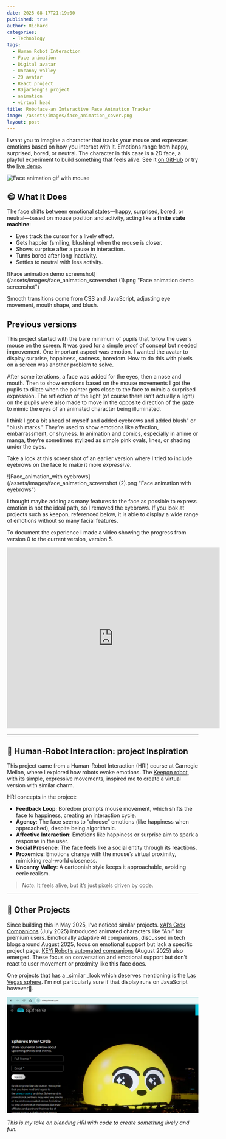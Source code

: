 ```yaml
---
date: 2025-08-17T21:19:00
published: true
author: Richard
categories:
  - Technology
tags:
  - Human Robot Interaction
  - Face animation
  - Digital avatar
  - Uncanny valley
  - 2D avatar
  - React project
  - RDjarbeng's project
  - animation
  - virtual head
title: Roboface-an Interactive Face Animation Tracker
image: /assets/images/face_animation_cover.png
layout: post
---
```

I want you to imagine a character that tracks your mouse and expresses emotions based on how you interact with it. Emotions range from happy, surprised, bored, or neutral. The character in this case is a 2D face, a playful experiment to build something that feels alive. See it [on GitHub](https://github.com/RDjarbeng/interactive_face_animation) or try the [live demo](https://roboface.netlify.app/).

![Face animation gif with mouse](/assets/images/face_animation2.gif "Face animation gif with mouse")

## 😄 What It Does

The face shifts between emotional states—happy, surprised, bored, or neutral—based on mouse position and activity, acting like a **finite state machine**:

- Eyes track the cursor for a lively effect.
- Gets happier (smiling, blushing) when the mouse is closer.
- Shows surprise after a pause in interaction.
- Turns bored after long inactivity.
- Settles to neutral with less activity.

![Face animation demo screenshot](/assets/images/face_animation_screenshot (1).png "Face animation demo screenshot")

Smooth transitions come from CSS and JavaScript, adjusting eye movement, mouth shape, and blush.

## Previous versions

This project started with the bare minimum of pupils that follow the user's mouse on the screen. It was good for a simple proof of concept but needed improvement. One important aspect was emotion. I wanted the avatar to display surprise, happiness, sadness, boredom. How to do this with pixels on a screen was another problem to solve.

After some iterations, a face was added for the eyes, then a nose and mouth. Then to show emotions based on the mouse movements I got the pupils to dilate when the pointer gets close to the face to mimic a surprised expression. The reflection of the light (of course there isn't actually a light) on the pupils were also made to move in the opposite direction of the gaze to mimic the eyes of an animated character being illuminated.

I think I got a bit ahead of myself and added eyebrows and added blush" or "blush marks." They’re used to show emotions like affection, embarrassment, or shyness. In animation and comics, especially in anime or manga, they’re sometimes stylized as simple pink ovals, lines, or shading under the eyes.

Take a look at this screenshot of an earlier version where I tried to include eyebrows on the face to make it more _expressive_.

![Face_animation_with eyebrows](/assets/images/face_animation_screenshot (2).png "Face animation with eyebrows")

I thought maybe adding as many features to the face as possible to express emotion is not the ideal path, so I removed the eyebrows. If you look at projects such as keepon, referenced below, it is able to display a wide range of emotions without so many facial features. 

To document the experience I made a video showing the progress from version 0 to the current version, version 5. 

<iframe width="560" height="475" src="https://www.youtube.com/embed/xsSTf1fn0Zw" frameborder="0" allowfullscreen></iframe>

---

## 🧠  Human-Robot Interaction: project Inspiration

This project came from a Human-Robot Interaction (HRI) course at Carnegie Mellon, where I explored how robots evoke emotions. The [Keepon robot](https://en.wikipedia.org/wiki/Keepon), with its simple, expressive movements, inspired me to create a virtual version with similar charm.

HRI concepts in the project:

- **Feedback Loop**: Boredom prompts mouse movement, which shifts the face to happiness, creating an interaction cycle.
- **Agency**: The face seems to “choose” emotions (like happiness when approached), despite being algorithmic.
- **Affective Interaction**: Emotions like happiness or surprise aim to spark a response in the user.
- **Social Presence**: The face feels like a social entity through its reactions.
- **Proxemics**: Emotions change with the mouse’s virtual proximity, mimicking real-world closeness.
- **Uncanny Valley**: A cartoonish style keeps it approachable, avoiding eerie realism.

> _Note_: It feels alive, but it’s just pixels driven by code.

---

## 🌟 Other Projects

Since building this in May 2025, I’ve noticed similar projects. [xAI’s Grok Companions](https://x.ai/grok) (July 2025) introduced animated characters like “Ani” for premium users. Emotionally adaptive AI companions, discussed in tech blogs around August 2025, focus on emotional support but lack a specific project page. [KEYi Robot’s automated companions](https://www.keyirobot.com/) (August 2025) also emerged. These focus on conversation and emotional support but don’t react to user movement or proximity like this face does.

One projects that has a _similar&#32;_look which deserves mentioning is the [Las Vegas sphere](https://www.thesphere.com/). I'm not particularly sure if that display runs on JavaScript however🙂. 

![Las vegas sphere screenshot](/assets/images/las_vegas_sphere_web_shot.png "Las vegas sphere screenshot")

_This is my take on blending HRI with code to create something lively and fun._
